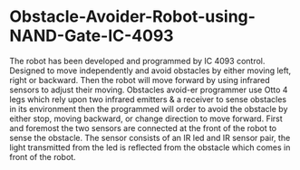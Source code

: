 # Obstacle-Avoider-Robot-using-NAND-Gate-IC-4093
The robot has been developed and programmed by IC 4093 control. Designed to move independently and avoid obstacles by either moving left, right or backward. Then the robot will move forward by using infrared sensors to adjust their moving. Obstacles avoid-er programmer use Otto 4 legs which rely upon two infrared emitters &amp; a receiver to sense obstacles in its environment then the programmed will order to avoid the obstacle by either stop, moving backward, or change direction to move forward. First and foremost the two sensors are connected at the front of the robot to sense the obstacle. The sensor consists of an IR led and IR sensor pair, the light transmitted from the led is reflected from the obstacle which comes in front of the robot. 
